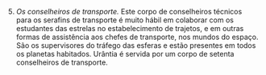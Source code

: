 ﻿5. *Os conselheiros de transporte.* Este corpo de conselheiros técnicos para os serafins de transporte é muito hábil em colaborar com os estudantes das estrelas no estabelecimento de trajetos, e em outras formas de assistência aos chefes de transporte, nos mundos do espaço. São os supervisores do tráfego das esferas e estão presentes em todos os planetas habitados. Urântia é servida por um corpo de setenta conselheiros de transporte.